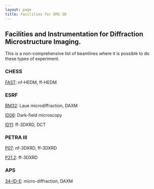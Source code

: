 ```yaml
---
layout: page
title: Facilities for DMI-3D
---
```



## Facilities and Instrumentation for Diffraction Microstructure Imaging.
This is a non-comprehensive list of beamlines where it is possible to do these types of experiment. 

### CHESS
[FAST](https://www.chess.cornell.edu/users/fast-beamline): nf-HEDM, ff-HEDM

### ESRF
[BM32](https://www.esrf.eu/UsersAndScience/Experiments/CRG/BM32): Laue microdiffraction, DAXM

[ID06](https://www.esrf.eu/home/UsersAndScience/Experiments/StructMaterials/id06---hard-x-ray-microscope.html): Dark-field microscopy

[ID11](https://www.esrf.eu/UsersAndScience/Experiments/StructMaterials/ID11): ff-3DXRD, DCT

### PETRA III
[P07](https://photon-science.desy.de/e58/e176720/e177229/e178413/index_eng.html?preview=preview): nf-3DXRD, ff-3DXRD

[P21.2](https://photon-science.desy.de/e58/e176720/e177229/e298286/e298332/index_eng.html?preview=preview): ff-3DXRD


### APS
[34-ID-E](https://www.aps.anl.gov/Sectors-33-34/34-ID-E): micro-diffraction, DAXM





